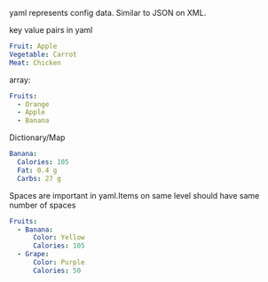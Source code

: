 yaml represents config data. Similar to JSON on XML.

key value pairs in yaml

```yaml
Fruit: Apple
Vegetable: Carrot
Meat: Chicken
```

array:

```yaml
Fruits:
  - Orange
  - Apple
  - Banana
```

Dictionary/Map

```yaml
Banana:
  Calories: 105
  Fat: 0.4 g
  Carbs: 27 g
```

Spaces are important in yaml.Items on same level should have same number of spaces

```yaml
Fruits:
  - Banana:
      Color: Yellow
      Calories: 105
  - Grape:
      Color: Purple
      Calories: 50
```
